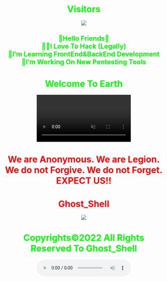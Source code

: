 <html>
<body>
<center>	
<h1 style="color:#00ff00">Visitors</h1>
<img src="https://camo.githubusercontent.com/49199c3c594c526f193a5049b8e41256ea81cd86e652a71ed4061722beed576b/68747470733a2f2f70726f66696c652d636f756e7465722e676c697463682e6d652f78456c6b6f6d792f636f756e742e737667"/><h2 style="color:#00ff00">🥷Hello Friends🥷<br>
👨‍💻I Love To Hack (Legally)<br>
🌱I’m Learning FrontEnd&BackEnd Development<br>
🔭I’m Working On New Pentesting Tools</h2>
      <h1 style="color:#00ff00">Welcome To Earth</h1>
	<video controls muted autoplay="autoplay" controls loop>
  <source src="https://github.githubassets.com/images/modules/site/home/globe-500.h264.mp4" type="video/mp4"/>
</video></center>
	<center>
     <h1 style="color:red">
    We are Anonymous.
    We are Legion.<br>
    We do not Forgive.
    We do not Forget.<br>EXPECT US!!<br></h1>   
    <link rel="icon" type="image/x-icon" href="favicon.ico">
    <link rel="stylesheet" href="world.css">
      <h1 style="color:red">Ghost_Shell</h1><img src="https://i.ibb.co/SmLz9Fr/GHOOST.png"><br>
      <h1 style="color:#00ff00">Copyrights&copy;2022 All Rights Reserved To Ghost_Shell</h1>
<p div="center"> 
    <div class="social">
<ul>
	<a class="li.social-icon" href="https://www.facebook.com/"><ion-icon name="logo-facebook"></ion-icon></a>
	<a class="li.social-icon" href="https://twitter.com/"><ion-icon name="logo-twitter"></ion-icon></a>
	<a class="li.social-icon" href="https://www.instagram.com/"><ion-icon name="logo-instagram"></ion-icon></a>
	<a class="li.social-icon" href="https://www.youtube.com/"><ion-icon name="logo-youtube"></ion-icon></a>
	<a class="li.social-icon" href="https://github.com/"><ion-icon name="logo-github"></ion-icon></a>
</ul></div>
<script type="module" src="https://unpkg.com/ionicons@5.5.2/dist/ionicons/ionicons.esm.js"></script>
<script nomodule src="https://unpkg.com/ionicons@5.5.2/dist/ionicons/ionicons.js"></script>
   <audio controls loop autoplay height="" width="">
<audio autoplay="true" src="Anonymous Hackers Song-We Are Anonymous.mp3"></audio>
     <script>alert("😎It's our great pleasure to have you on board A hearty welcome to you😎")</script>
</body>
